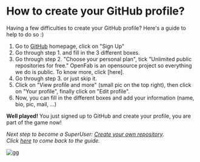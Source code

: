 # How to create your GitHub profile?

Having a few difficulties to create your GitHub profile? Here's a guide to help to do so :)

1. Go to [GitHub](https://github.com) homepage, click on "Sign Up"  
2. Go through step 1. and fill in the 3 different boxes.  
3. Go through step 2. "Choose your personal plan", tick "Unlimited public repositories for free." 
OpenFab is an opensource project so everything we do is public. To know more, click [here].
4. Go through step 3. or just skip it.  
5. Click on "View profile and more" (small pic on the top right), then click on "Your profile", finally click on "Edit profile".
6. Now, you can fill in the different boxes and add your information (name, bio, pic, mail, ...)

**Well played!** You just signed up to GitHub and create your profile, you are part of the game now!

_Next step to become a SuperUser: [Create your own repository](create-repo.md)._  
_Click [here](guide-superuser.md) to come back to the guide._  


![gg](http://static.comicvine.com/uploads/original/11115/111150904/3845087-7339298958-odazt.jpg)
